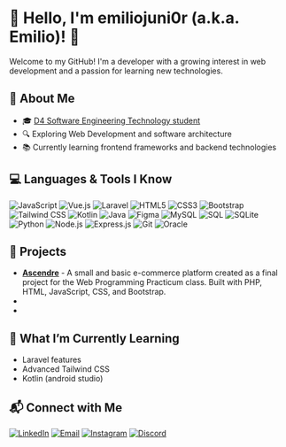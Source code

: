 # 👋 Hello, I'm emiliojuni0r (a.k.a. Emilio)! 🧛

Welcome to my GitHub! I'm a developer with a growing interest in web development and a passion for learning new technologies. 

## 🌟 About Me
- 🎓 [D4 Software Engineering Technology student](https://www.ugm.ac.id/)
- 🔍 Exploring Web Development and software architecture
- 📚 Currently learning frontend frameworks and backend technologies

## 💻 Languages & Tools I Know
<p>
  <img src="https://img.shields.io/badge/JavaScript-323330?style=for-the-badge&logo=javascript&logoColor=F7DF1E" alt="JavaScript"/>
  <img src="https://img.shields.io/badge/Vue.js-35495E?style=for-the-badge&logo=vue.js&logoColor=4FC08D" alt="Vue.js"/>
  <img src="https://img.shields.io/badge/Laravel-FF2D20?style=for-the-badge&logo=laravel&logoColor=white" alt="Laravel"/>
  <img src="https://img.shields.io/badge/HTML5-E34F26?style=for-the-badge&logo=html5&logoColor=white" alt="HTML5"/>
  <img src="https://img.shields.io/badge/CSS3-1572B6?style=for-the-badge&logo=css3&logoColor=white" alt="CSS3"/>
  <img src="https://img.shields.io/badge/Bootstrap-563D7C?style=for-the-badge&logo=bootstrap&logoColor=white" alt="Bootstrap"/>
  <img src="https://img.shields.io/badge/Tailwind_CSS-38B2AC?style=for-the-badge&logo=tailwind-css&logoColor=white" alt="Tailwind CSS"/>
  <img src="https://img.shields.io/badge/Kotlin-0095D5?style=for-the-badge&logo=kotlin&logoColor=white" alt="Kotlin"/>
  <img src="https://img.shields.io/badge/Java-007396?style=for-the-badge&logo=java&logoColor=white" alt="Java"/>
  <img src="https://img.shields.io/badge/Figma-F24E1E?style=for-the-badge&logo=figma&logoColor=white" alt="Figma"/>
  <img src="https://img.shields.io/badge/MySQL-4479A1?style=for-the-badge&logo=mysql&logoColor=white" alt="MySQL"/>
  <img src="https://img.shields.io/badge/SQL-CC2927?style=for-the-badge&logo=microsoft-sql-server&logoColor=white" alt="SQL"/>
  <img src="https://img.shields.io/badge/SQLite-003B57?style=for-the-badge&logo=sqlite&logoColor=white" alt="SQLite"/>
  <img src="https://img.shields.io/badge/Python-3776AB?style=for-the-badge&logo=python&logoColor=white" alt="Python"/>
  <img src="https://img.shields.io/badge/Node.js-339933?style=for-the-badge&logo=nodedotjs&logoColor=white" alt="Node.js"/>
  <img src="https://img.shields.io/badge/Express.js-000000?style=for-the-badge&logo=express&logoColor=white" alt="Express.js"/>
  <img src="https://img.shields.io/badge/Git-F05032?style=for-the-badge&logo=git&logoColor=white" alt="Git"/>
  <img src="https://img.shields.io/badge/Oracle-F80000?style=for-the-badge&logo=oracle&logoColor=white" alt="Oracle"/>
</p>

## 📁 Projects
- **[Ascendre](https://github.com/emiliojuni0r/project-uas-ppw1)** - A small and basic e-commerce platform created as a final project for the Web Programming Practicum class. Built with PHP, HTML, JavaScript, CSS, and Bootstrap.
- 
-

## 🌱 What I’m Currently Learning
- Laravel features
- Advanced Tailwind CSS
- Kotlin (android studio)

## 📬 Connect with Me
<p>
  <a href="https://www.linkedin.com/in/emilio-muhammad-hamsyah-junior-4b1b2b28b/"><img src="https://img.shields.io/badge/LinkedIn-0A66C2?style=for-the-badge&logo=linkedin&logoColor=white" alt="LinkedIn"/></a>
  <a href="mailto:emiliohamsyahjr@gmail.com"><img src="https://img.shields.io/badge/Email-D14836?style=for-the-badge&logo=gmail&logoColor=white" alt="Email"/></a>
   <a href="https://www.instagram.com/emiliojunior___"><img src="https://img.shields.io/badge/Instagram-E4405F?style=for-the-badge&logo=instagram&logoColor=white" alt="Instagram"/></a>
  <a href="https://discordapp.com/users/lime.#5122"><img src="https://img.shields.io/badge/Discord-5865F2?style=for-the-badge&logo=discord&logoColor=white" alt="Discord"/></a>
</p>
